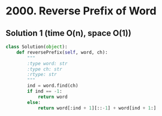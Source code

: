 # 2000. Reverse Prefix of Word

## Solution 1 (time O(n), space O(1))

```python
class Solution(object):
    def reversePrefix(self, word, ch):
        """
        :type word: str
        :type ch: str
        :rtype: str
        """
        ind = word.find(ch)
        if ind == -1:
            return word
        else:
            return word[:ind + 1][::-1] + word[ind + 1:]
```
